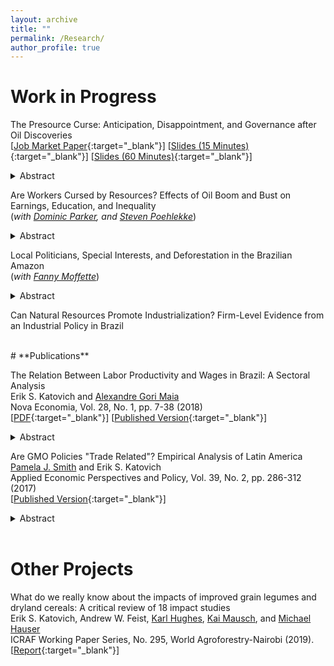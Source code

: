 ```yaml
---
layout: archive
title: ""
permalink: /Research/
author_profile: true
---
```

# **Work in Progress**<br/>

The Presource Curse: Anticipation, Disappointment, and Governance after Oil Discoveries <br/>
[[Job Market Paper](/files/Katovich_PresourceCurse.pdf){:target="_blank"}] [[Slides (15 Minutes)](/files/Katovich_AAEA_2021.pdf){:target="_blank"}] [[Slides (60 Minutes)](/files/PresourceCurse_UWDevLab_July15.pdf){:target="_blank"}] <br/>
<details><summary>Abstract</summary>
Major resource discoveries may cause governments and politicians to alter their behavior
based on expectations of future revenues. Yet discoveries often fail to pan out. Do public spending and political competition increase in anticipation of future
windfalls? Are there long-term consequences of disappointed expectations? I test
for subnational evidence of this “Presource Curse” following a wave of offshore oil
discoveries in Brazil between 2000-2017. I exploit a quasi-experiment created by
Brazil’s formulaic sharing rules for oil and gas revenues, which allow municipal governments
to predict whether they will benefit from exogenous offshore discoveries.
Drawing on an original geolocated dataset of 179 major discovery announcements,
I use event studies to estimate dynamic effects of discoveries on municipal public
finances, public goods provision, political competition, and firm entry and hiring.
To explore the effects of disappointment, I build a model of offshore oil production
and royalty allocation to forecast each municipality’s expected revenue stream after
discovery announcements. I find that disappointment was widespread: 30 of 48
Brazilian municipalities affected by discovery announcements between 2000-2017 ultimately
receive less than 40% of the revenues they could have expected. Further, I
find that municipalities do not exhibit rapid anticipatory responses to discovery announcements,
but ten years after a discovery, municipalities where production met
expectations enjoy significant increases in revenues (+75%) and spending (+21%)
relative to never-treated controls. They do not, however, show improvements in
public goods provision. Disappointed municipalities experience reduced per capita
investment (-57%) and education and health spending (-26%) ten years on, suggesting
these places are worse off than control municipalities that never received a
discovery. Local political competition intensifies after discovery announcements.<br/>
</details> 


Are Workers Cursed by Resources? Effects of Oil Boom and Bust on Earnings, Education, and Inequality  <br/> (_with [Dominic Parker](https://aae.wisc.edu/dparker/), and [Steven Poehlekke](https://unidirectory.auckland.ac.nz/profile/steven-poelhekke)_)
<details><summary>Abstract</summary>
Coming Soon!<br/>
</details> 

Local Politicians, Special Interests, and Deforestation in the Brazilian Amazon <br/> (_with [Fanny Moffette](https://fannymoffette.com/)_)
<details><summary>Abstract</summary>
Coming Soon!<br/>
</details> 

Can Natural Resources Promote Industrialization? Firm-Level Evidence from an Industrial Policy in Brazil

<br/>
# **Publications**<br/>

The Relation Between Labor Productivity and Wages in Brazil: A Sectoral Analysis <br/>
Erik S. Katovich and [Alexandre Gori Maia](https://www4.eco.unicamp.br/docentes/gori/)<br/>
Nova Economia, Vol. 28, No. 1, pp. 7-38 (2018)<br/>
[[PDF](/files/Katovich_Maia_NovaEconomia.pdf){:target="_blank"}] [[Published Version](https://doi.org/10.1590/0103-6351/3943){:target="_blank"}] <br/>
<details><summary>Abstract</summary>
Labor productivity is a crucial long-run determinant of real wages. Nonetheless, wage and productivity dynamics often diverge in practice due to a range of economic and institutional factors. This study analyzes the relation between the dynamics of labor productivity and wages in Brazil from 1996 to 2014, and adopts a sectoral perspective to account for divergent trends among economic sectors. Analyses are based on pooled data drawn from the National Accounts and the Pesquisa Nacional por Amostra de Domicílios, and hierarchical data models are estimated to assess the impacts of state- and sector-level factors on individuals’ wages. Results indicate that productivity is significantly positively associated with wage levels for all economic sectors, but that institutional factors such as labor formalization and minimum wage exert equally significant impacts, suggesting that wage growth over the 1996-2014 period was as much the result of institutional changes as of transformation of Brazil’s productive structure.<br/>
</details> 

Are GMO Policies "Trade Related"? Empirical Analysis of Latin America <br/>
[Pamela J. Smith](https://www.apec.umn.edu/people/pamela-smith) and Erik S. Katovich<br/>
Applied Economic Perspectives and Policy, Vol. 39, No. 2, pp. 286-312 (2017)<br/>
[[Published Version](https://doi.org/10.1093/aepp/ppw021){:target="_blank"}] <br/>
<details><summary>Abstract</summary>
This paper empirically examines whether GMO policies are “trade related” for countries in Latin America (LA). First, we use the Balassa index to assess the “revealed comparative advantage” of LA countries. We find that LA countries have a revealed comparative advantage in GMO industries relative to the world, and that intra-regional trade in these industries is modest relative to external trade. Second, we estimate the Gravity model to examine the effects of importers’ GMO policies on Argentina and Brazil’s bilateral exports of soybeans and maize. We find that strong GMO policies in importers have a negative effect on Argentina’s bilateral exports of soybeans (an industry and country with historically high GMO content). Further, we find that past GMO policies are a strong determinant of Argentina’s future bilateral exports, and that the negative trade effects of strong GMO policies are increasing over time. In contrast, we find a weaker relationship between the GMO policies of importers and Brazil’s bilateral exports (consistent with Brazil’s more recent increases in GMO content). These findings for Argentina and Brazil provide a benchmark for other developing countries that are looking for guidance on servicing trading partners with diverse GMO policies.</details> <br/>

# **Other Projects**<br/>

What do we really know about the impacts of improved grain legumes and dryland cereals: A critical review of 18 impact studies<br/>
Erik S. Katovich, Andrew W. Feist, [Karl Hughes](http://worldagroforestry.org/staff/karl-hughes), [Kai Mausch](http://worldagroforestry.org/staff/kai-mausch), and [Michael Hauser](https://www.icrisat.org/team/dr-michael-hauser/)<br/>
ICRAF Working Paper Series, No. 295, World Agroforestry-Nairobi (2019).<br/>
[[Report](http://apps.worldagroforestry.org/downloads/Publications/PDFS/WP19006.pdf){:target="_blank"}] 




